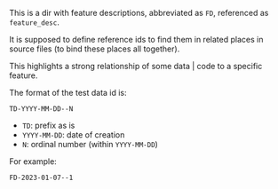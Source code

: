 This is a dir with feature descriptions,
abbreviated as `FD`,
referenced as `feature_desc`.

It is supposed to define reference ids to
find them in related places in source files
(to bind these places all together).

This highlights a strong relationship of some data | code to a specific feature.

The format of the test data id is:

```
TD-YYYY-MM-DD--N
```

*   `TD`: prefix as is
*   `YYYY-MM-DD`: date of creation
*   `N`: ordinal number (within `YYYY-MM-DD`)

For example:

```
FD-2023-01-07--1
```

